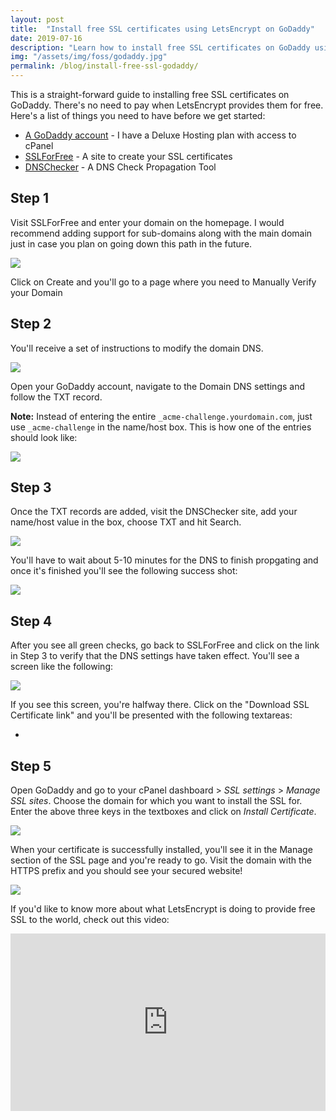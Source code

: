 ```yaml
---
layout: post
title:  "Install free SSL certificates using LetsEncrypt on GoDaddy"
date: 2019-07-16
description: "Learn how to install free SSL certificates on GoDaddy using LetsEncrypt"
img: "/assets/img/foss/godaddy.jpg"
permalink: /blog/install-free-ssl-godaddy/
---
```


This is a straight-forward guide to installing free SSL certificates on GoDaddy. There's no need to pay when LetsEncrypt provides them for free. Here's a list of things you need to have before we get started:

* [A GoDaddy account](https://in.godaddy.com/hosting/web-hosting) - I have a Deluxe Hosting plan with access to cPanel
* [SSLForFree](https://www.sslforfree.com/) - A site to create your SSL certificates
* [DNSChecker](https://dnschecker.org/) - A DNS Check Propagation Tool

## Step 1

Visit SSLForFree and enter your domain on the homepage. I would recommend adding support for sub-domains along with the main domain just in case you plan on going down this path in the future.

![](https://i.imgur.com/AfhLxJ5.png)

Click on Create and you'll go to a page where you need to Manually Verify your Domain

## Step 2

You'll receive a set of instructions to modify the domain DNS.

![](https://i.imgur.com/nvTDcK3.png)

Open your GoDaddy account, navigate to the Domain DNS settings and follow the TXT record.

**Note:** Instead of entering the entire ```_acme-challenge.yourdomain.com```, just use ```_acme-challenge``` in the name/host box. This is how one of the entries should look like:

![](https://i.imgur.com/jFH0vFP.png)

## Step 3

Once the TXT records are added, visit the DNSChecker site, add your name/host value in the box, choose TXT and hit Search.

![](https://i.imgur.com/sbu69oL.png)

You'll have to wait about 5-10 minutes for the DNS to finish propgating and once it's finished you'll see the following success shot:

![](https://i.imgur.com/BXUJlrg.png)

## Step 4

After you see all green checks, go back to SSLForFree and click on the link in Step 3 to verify that the DNS settings have taken effect. You'll see a screen like the following:

![](https://i.imgur.com/9MIElfe.png)

If you see this screen, you're halfway there. Click on the "Download SSL Certificate link" and you'll be presented with the following textareas:

*

## Step 5

Open GoDaddy and go to your cPanel dashboard > _SSL settings_ > _Manage SSL sites_. Choose the domain for which you want to install the SSL for. Enter the above three keys in the textboxes and click on _Install Certificate_.

![](https://i.imgur.com/W6UcB4G.png)

When your certificate is successfully installed, you'll see it in the Manage section of the SSL page and you're ready to go. Visit the domain with the HTTPS prefix and you should see your secured website!

![](https://i.imgur.com/IsEbaDz.png)

If you'd like to know more about what LetsEncrypt is doing to provide free SSL to the world, check out this video:

<style>.embed-container { position: relative; padding-bottom: 56.25%; height: 0; overflow: hidden; max-width: 100%; } .embed-container iframe, .embed-container object, .embed-container embed { position: absolute; top: 0; left: 0; width: 100%; height: 100%; }</style><div class='embed-container'><iframe src='https://www.youtube.com/embed/ksqTu7TX83g' frameborder='0' allowfullscreen></iframe></div>
